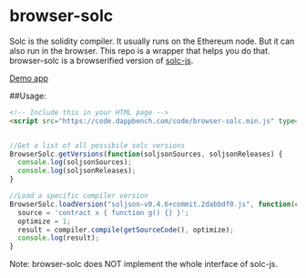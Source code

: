 # browser-solc

Solc is the solidity compiler.  It usually runs on the Ethereum node.  But it can also run in the browser.  This repo is a wrapper that helps you do that.  browser-solc is a browserified version of [solc-js](https://github.com/ethereum/solc-js).  

[Demo app](https://s3.amazonaws.com/browser-solc.dappbench.com/index.html)

##Usage:
```html
<!-- Include this in your HTML page -->
<script src="https://code.dappbench.com/code/browser-solc.min.js" type="text/javascript"></script>

```

```javascript

//Get a list of all possibile solc versions
BrowserSolc.getVersions(function(soljsonSources, soljsonReleases) {
  console.log(soljsonSources);
  console.log(soljsonReleases);
}

//Load a specific compiler version
BrowserSolc.loadVersion("soljson-v0.4.6+commit.2dabbdf0.js", function(compiler) {
  source = 'contract x { function g() {} }';
  optimize = 1;
  result = compiler.compile(getSourceCode(), optimize);
  console.log(result);
}
```

Note: browser-solc does NOT implement the whole interface of solc-js.  
